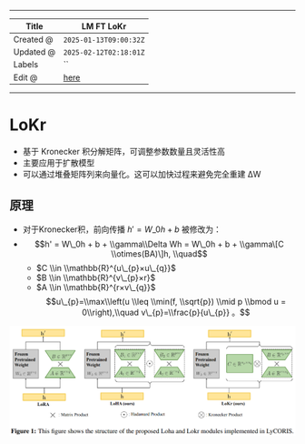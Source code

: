 -----

| Title     | LM FT LoKr                                            |
| --------- | ----------------------------------------------------- |
| Created @ | `2025-01-13T09:00:32Z`                                |
| Updated @ | `2025-02-12T02:18:01Z`                                |
| Labels    | \`\`                                                  |
| Edit @    | [here](https://github.com/junxnone/aiwiki/issues/493) |

-----

# LoKr

  - 基于 Kronecker 积分解矩阵，可调整参数数量且灵活性高
  - 主要应用于扩散模型
  - 可以通过堆叠矩阵列来向量化。这可以加快过程来避免完全重建 ΔW

## 原理

  - 对于Kronecker积，前向传播 $h' = W\_0h + b$ 被修改为：
  - $$h' = W\_0h + b + \\gamma\\Delta Wh = W\_0h + b + \\gamma\[C
    \\otimes(BA)\]h, \\quad$$
      - $C \\in \\mathbb{R}^{u\_{p}×u\_{q}}$
      - $B \\in \\mathbb{R}^{v\_{p}×r}$
      - $A \\in \\mathbb{R}^{r×v\_{q}}$ $$u\_{p}=\\max\\left(u \\leq
        \\min(f, \\sqrt{p}) \\mid p \\bmod u = 0\\right),\\quad
        v\_{p}=\\frac{p}{u\_{p}} 。$$

![image](media/1c4958c2defd66e6dd07ff37bd69388be609bfb9.png)
